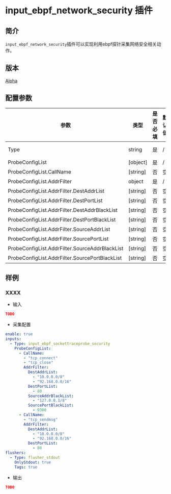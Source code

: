 # input_ebpf_network_security 插件

## 简介

`input_ebpf_network_security`插件可以实现利用ebpf探针采集网络安全相关动作。

## 版本

[Alpha](../stability-level.md)

## 配置参数

|  **参数**  |  **类型**  |  **是否必填**  |  **默认值**  |  **说明**  |
| --- | --- | --- | --- | --- |
|  Type  |  string  |  是  |  /  |  插件类型。固定为iuput\_ebpf\_network\_security  |
|  ProbeConfigList  |  \[object\]  |  是  |  /  |  插件配置参数列表  |
|  ProbeConfigList.CallName  |  \[string\]  |  否  |  空  |  系统调用函数  |
|  ProbeConfigList.AddrFilter  |  object  |  是  |  /  |  过滤参数  |
|  ProbeConfigList.AddrFilter.DestAddrList  |  \[string\]  |  否  |  空  |  目的IP地址  |
|  ProbeConfigList.AddrFilter.DestPortList  |  \[string\]  |  否  |  空  |  目的端口  |
|  ProbeConfigList.AddrFilter.DestAddrBlackList  |  \[string\]  |  否  |  空  |  目的IP地址黑名单  |
|  ProbeConfigList.AddrFilter.DestPortBlackList  |  \[string\]  |  否  |  空  |  目的端口黑名单  |
|  ProbeConfigList.AddrFilter.SourceAddrList  |  \[string\]  |  否  |  空  |  源IP地址  |
|  ProbeConfigList.AddrFilter.SourcePortList  |  \[string\]  |  否  |  空  |  源端口  |
|  ProbeConfigList.AddrFilter.SourceAddrBlackList  |  \[string\]  |  否  |  空  |  源IP地址黑名单  |
|  ProbeConfigList.AddrFilter.SourcePortBlackList  |  \[string\]  |  否  |  空  |  源端口黑名单  |

## 样例

### XXXX

* 输入

```json
TODO
```

* 采集配置

```yaml
enable: true
inputs:
  - Type: input_ebpf_sockettraceprobe_security
    ProbeConfigList:
      - CallName: 
        - "tcp_connect"
        - "tcp_close"
        AddrFilter: 
          DestAddrList: 
            - "10.0.0.0/8"
            - "92.168.0.0/16"
          DestPortList: 
            - 80
          SourceAddrBlackList: 
            - "127.0.0.1/8"
          SourcePortBlackList: 
            - 9300
      - CallName: 
        - "tcp_sendmsg"
        AddrFilter: 
          DestAddrList: 
            - "10.0.0.0/8"
            - "92.168.0.0/16"
          DestPortList: 
            - 80
flushers:
  - Type: flusher_stdout
    OnlyStdout: true
    Tags: true
```

* 输出

```json
TODO
```
